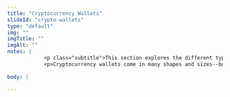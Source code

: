 ```yaml
--- 
title: "Cryptocurrency Wallets"
slideId: "crypto-wallets"
type: "default"
img: ""
imgTitle: ""
imgAlt: ""
notes: | 
            <p class="subtitle">This section explores the different types of cryptocurrency wallets.</p>
            <p>Cryptocurrency wallets come in many shapes and sizes--both digital and anonlog.</p>
        
body: | 
        
---
```

